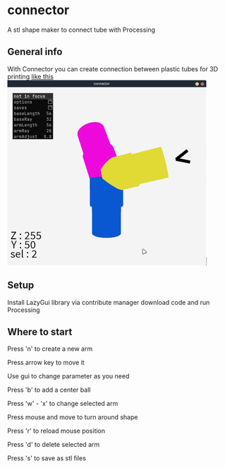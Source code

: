 # connector
A stl shape maker to connect tube with Processing

## General info
With Connector you can create connection between plastic tubes for 3D printing [like this](https://matheplica.github.io/3D.html)
![Example screenshot](./img/connector.jpg)

## Setup
Install LazyGui library via contribute manager
download code and run Processing

## Where to start

Press 'n' to create a new arm

Press arrow key to move it

Use gui to change parameter as you need

Press 'b' to add a center ball

Press 'w' - 'x' to change selected arm

Press mouse and move to turn around shape

Press 'r' to reload mouse position

Press 'd' to delete selected arm

Press 's' to save as stl files
